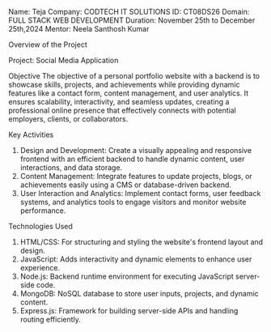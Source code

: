 Name: Teja
Company: CODTECH IT SOLUTIONS
ID: CT08DS26
Domain: FULL STACK WEB DEVELOPMENT
Duration: November 25th to December 25th,2024
Mentor: Neela Santhosh Kumar

Overview of the Project

Project: Social Media Application

Objective
The objective of a personal portfolio website with a backend is to showcase skills, projects, and achievements while providing dynamic features like a contact form, content management, and user analytics. It ensures scalability, interactivity, and seamless updates, creating a professional online presence that effectively connects with potential employers, clients, or collaborators.

Key Activities
1. Design and Development: Create a visually appealing and responsive frontend with an efficient backend to handle dynamic content, user interactions, and data storage.
2. Content Management: Integrate features to update projects, blogs, or achievements easily using a CMS or database-driven backend.
3. User Interaction and Analytics: Implement contact forms, user feedback systems, and analytics tools to engage visitors and monitor website performance.

Technologies Used
1. HTML/CSS: For structuring and styling the website's frontend layout and design.
2. JavaScript: Adds interactivity and dynamic elements to enhance user experience.
3. Node.js: Backend runtime environment for executing JavaScript server-side code.
4. MongoDB: NoSQL database to store user inputs, projects, and dynamic content.
5. Express.js: Framework for building server-side APIs and handling routing efficiently.
